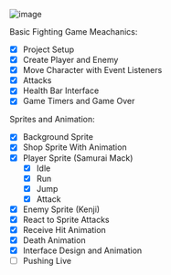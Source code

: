![image](https://user-images.githubusercontent.com/20348582/185207972-1d82834e-175f-48ba-8fd4-6dea729069dd.png)


Basic Fighting Game Meachanics:

- [x] Project Setup
- [x] Create Player and Enemy
- [x] Move Character with Event Listeners
- [x] Attacks
- [x] Health Bar Interface
- [x] Game Timers and Game Over

Sprites and Animation:

- [x] Background Sprite
- [x] Shop Sprite With Animation
- [x] Player Sprite (Samurai Mack)
  - [x] Idle
  - [x] Run
  - [x] Jump
  - [x] Attack
- [x] Enemy Sprite (Kenji)
- [x] React to Sprite Attacks
- [x] Receive Hit Animation
- [x] Death Animation
- [x] Interface Design and Animation
- [ ] Pushing Live
